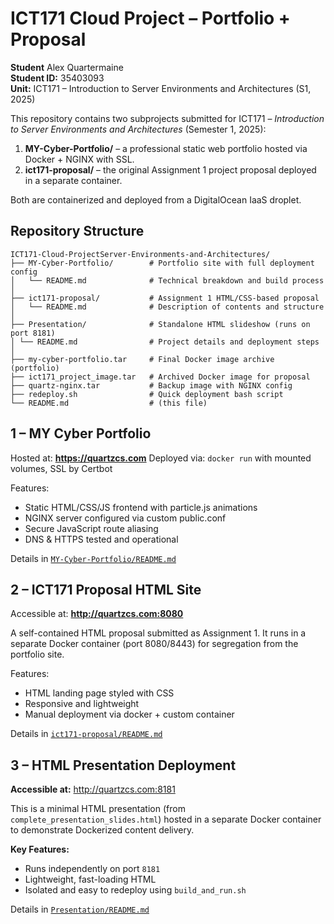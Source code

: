 # ICT171 Cloud Project – Portfolio + Proposal

**Student** Alex Quartermaine  
**Student ID:** 35403093  
**Unit:** ICT171 – Introduction to Server Environments and Architectures (S1, 2025)  

This repository contains two subprojects submitted for ICT171 – *Introduction to Server Environments and Architectures* (Semester 1, 2025):

1. **MY-Cyber-Portfolio/** – a professional static web portfolio hosted via Docker + NGINX with SSL.
2. **ict171-proposal/** – the original Assignment 1 project proposal deployed in a separate container.

Both are containerized and deployed from a DigitalOcean IaaS droplet.



## Repository Structure

```
ICT171-Cloud-ProjectServer-Environments-and-Architectures/
├── MY-Cyber-Portfolio/        # Portfolio site with full deployment config
│   └── README.md              # Technical breakdown and build process
│
├── ict171-proposal/           # Assignment 1 HTML/CSS-based proposal
│   └── README.md              # Description of contents and structure
│
├── Presentation/              # Standalone HTML slideshow (runs on port 8181)
│ └── README.md                # Project details and deployment steps
│
├── my-cyber-portfolio.tar     # Final Docker image archive (portfolio)
├── ict171_project_image.tar   # Archived Docker image for proposal
├── quartz-nginx.tar           # Backup image with NGINX config
├── redeploy.sh                # Quick deployment bash script
└── README.md                  # (this file)
```


## 1 – MY Cyber Portfolio

Hosted at: **https://quartzcs.com**
Deployed via: `docker run` with mounted volumes, SSL by Certbot

Features:
- Static HTML/CSS/JS frontend with particle.js animations
- NGINX server configured via custom public.conf
- Secure JavaScript route aliasing
- DNS & HTTPS tested and operational

Details in [`MY-Cyber-Portfolio/README.md`](MY-Cyber-Portfolio_README.md)



## 2 – ICT171 Proposal HTML Site

Accessible at: **http://quartzcs.com:8080**

A self-contained HTML proposal submitted as Assignment 1.
It runs in a separate Docker container (port 8080/8443) for segregation from the portfolio site.

Features:
- HTML landing page styled with CSS
- Responsive and lightweight
- Manual deployment via docker + custom container

Details in [`ict171-proposal/README.md`](ict171-proposal_README.md)


## 3 – HTML Presentation Deployment

**Accessible at:** http://quartzcs.com:8181

This is a minimal HTML presentation (from `complete_presentation_slides.html`) hosted in a separate Docker container to demonstrate Dockerized content delivery.

**Key Features:**
- Runs independently on port `8181`
- Lightweight, fast-loading HTML
- Isolated and easy to redeploy using `build_and_run.sh`

Details in [`Presentation/README.md`](Presentation_README.md)


